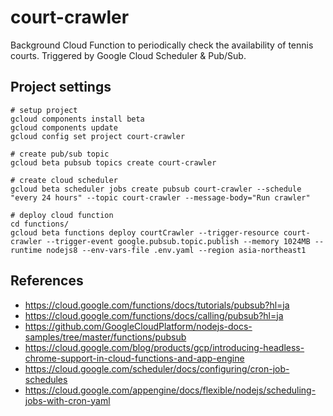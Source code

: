 # court-crawler
Background Cloud Function to periodically check the availability of tennis courts. Triggered by Google Cloud Scheduler & Pub/Sub.

## Project settings
```
# setup project
gcloud components install beta
gcloud components update
gcloud config set project court-crawler

# create pub/sub topic
gcloud beta pubsub topics create court-crawler

# create cloud scheduler
gcloud beta scheduler jobs create pubsub court-crawler --schedule "every 24 hours" --topic court-crawler --message-body="Run crawler"

# deploy cloud function
cd functions/
gcloud beta functions deploy courtCrawler --trigger-resource court-crawler --trigger-event google.pubsub.topic.publish --memory 1024MB --runtime nodejs8 --env-vars-file .env.yaml --region asia-northeast1
```

## References
* https://cloud.google.com/functions/docs/tutorials/pubsub?hl=ja
* https://cloud.google.com/functions/docs/calling/pubsub?hl=ja
* https://github.com/GoogleCloudPlatform/nodejs-docs-samples/tree/master/functions/pubsub
* https://cloud.google.com/blog/products/gcp/introducing-headless-chrome-support-in-cloud-functions-and-app-engine
* https://cloud.google.com/scheduler/docs/configuring/cron-job-schedules
* https://cloud.google.com/appengine/docs/flexible/nodejs/scheduling-jobs-with-cron-yaml

